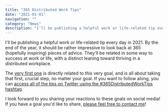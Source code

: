 ```yaml
---
title: "365 Distributed Work Tips"
date: "2021-01-01"
navigation: ""
category: "News"
description: "I'll be publishing a helpful work or life-related tip every day in 2021. By the end of the year, it should be rather impressive to look back at 365 (hopefully inspiring) pieces of advice."
---
```


I'll be publishing a helpful work or life-related tip every day in 2021. By the end of the year, it should be rather impressive to look back at 365 (hopefully inspiring) pieces of advice. They'll be related in some way to success at work or life, with a distinct leaning toward thriving in a distributed workplace. 

The [very first one](/365-distributed-work-tips/2021/january/1/) is directly related to this very goal, and is all about taking that first, crucial step, no matter your goal. If you want to follow along, you can [access all of the tips on Twitter using the #365DistributedWorkTips hashtag](https://twitter.com/search?q=(%23365DistributedWorkTips)%20(from%3Aworkingrem)%20until%3A2021-12-31%20since%3A2021-01-01&src=typed_query&f=live).

I look forward to you sharing your reactions to these goals on social media! If you have a goal you'd like to share, [please feel free to contact me](/contact/)!